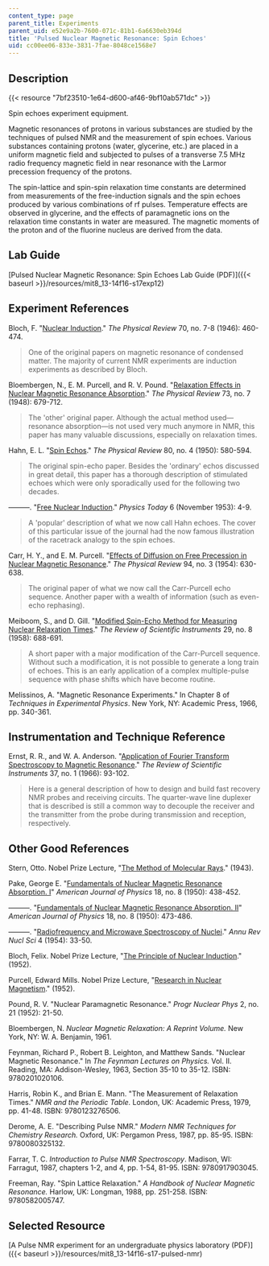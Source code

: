 ```yaml
---
content_type: page
parent_title: Experiments
parent_uid: e52e9a2b-7600-071c-81b1-6a6630eb394d
title: 'Pulsed Nuclear Magnetic Resonance: Spin Echoes'
uid: cc00ee06-833e-3831-7fae-8048ce1568e7
---
```


Description
-----------

{{< resource "7bf23510-1e64-d600-af46-9bf10ab571dc" >}}

Spin echoes experiment equipment.

Magnetic resonances of protons in various substances are studied by the techniques of pulsed NMR and the measurement of spin echoes. Various substances containing protons (water, glycerine, etc.) are placed in a uniform magnetic field and subjected to pulses of a transverse 7.5 MHz radio frequency magnetic field in near resonance with the Larmor precession frequency of the protons.

The spin-lattice and spin-spin relaxation time constants are determined from measurements of the free-induction signals and the spin echoes produced by various combinations of rf pulses. Temperature effects are observed in glycerine, and the effects of paramagnetic ions on the relaxation time constants in water are measured. The magnetic moments of the proton and of the fluorine nucleus are derived from the data.

Lab Guide
---------

[Pulsed Nuclear Magnetic Resonance: Spin Echoes Lab Guide (PDF)]({{< baseurl >}}/resources/mit8_13-14f16-s17exp12)

Experiment References
---------------------

Bloch, F. "[Nuclear Induction](https://journals.aps.org/pr/abstract/10.1103/PhysRev.70.460)." _The Physical Review_ 70, no. 7-8 (1946): 460-474.

> One of the original papers on magnetic resonance of condensed matter. The majority of current NMR experiments are induction experiments as described by Bloch.

Bloembergen, N., E. M. Purcell, and R. V. Pound. "[Relaxation Effects in Nuclear Magnetic Resonance Absorption](https://journals.aps.org/pr/abstract/10.1103/PhysRev.73.679)." _The Physical Review_ 73, no. 7 (1948): 679-712.

> The 'other' original paper. Although the actual method used—resonance absorption—is not used very much anymore in NMR, this paper has many valuable discussions, especially on relaxation times.

Hahn, E. L. "[Spin Echos](https://journals.aps.org/pr/abstract/10.1103/PhysRev.80.580)." _The Physical Review_ 80, no. 4 (1950): 580-594.

> The original spin-echo paper. Besides the 'ordinary' echos discussed in great detail, this paper has a thorough description of stimulated echoes which were only sporadically used for the following two decades.

———. "[Free Nuclear Induction](https://physicstoday.scitation.org/doi/10.1063/1.3061075)." _Physics Today_ 6 (November 1953): 4-9.

> A 'popular' description of what we now call Hahn echoes. The cover of this particular issue of the journal had the now famous illustration of the racetrack analogy to the spin echoes.

Carr, H. Y., and E. M. Purcell. "[Effects of Diffusion on Free Precession in Nuclear Magnetic Resonance](https://journals.aps.org/pr/abstract/10.1103/PhysRev.94.630)." _The Physical Review_ 94, no. 3 (1954): 630-638.

> The original paper of what we now call the Carr-Purcell echo sequence. Another paper with a wealth of information (such as even-echo rephasing).

Meiboom, S., and D. Gill. "[Modified Spin-Echo Method for Measuring Nuclear Relaxation Times](https://aip.scitation.org/doi/abs/10.1063/1.1716296)." _The Review of Scientific Instruments_ 29, no. 8 (1958): 688-691.

> A short paper with a major modification of the Carr-Purcell sequence. Without such a modification, it is not possible to generate a long train of echoes. This is an early application of a complex multiple-pulse sequence with phase shifts which have become routine.

Melissinos, A. "Magnetic Resonance Experiments." In Chapter 8 of _Techniques in Experimental Physics_. New York, NY: Academic Press, 1966, pp. 340-361.

Instrumentation and Technique Reference
---------------------------------------

Ernst, R. R., and W. A. Anderson. "[Application of Fourier Transform Spectroscopy to Magnetic Resonance](https://aip.scitation.org/doi/abs/10.1063/1.1719961)." _The Review of Scientific Instruments_ 37, no. 1 (1966): 93-102.

> Here is a general description of how to design and build fast recovery NMR probes and receiving circuits. The quarter-wave line duplexer that is described is still a common way to decouple the receiver and the transmitter from the probe during transmission and reception, respectively.

Other Good References
---------------------

Stern, Otto. Nobel Prize Lecture, "[The Method of Molecular Rays](https://www.nobelprize.org/prizes/physics/1943/stern/lecture/)." (1943).

Pake, George E. "[Fundamentals of Nuclear Magnetic Resonance Absorption. I](https://aapt.scitation.org/doi/10.1119/1.1932628)" _American Journal of Physics_ 18, no. 8 (1950): 438-452.

———. "[Fundamentals of Nuclear Magnetic Resonance Absorption. II](https://aapt.scitation.org/doi/10.1119/1.1932643)" _American Journal of Physics_ 18, no. 8 (1950): 473-486.

———. "[Radiofrequency and Microwave Spectroscopy of Nuclei](https://www.annualreviews.org/doi/10.1146/annurev.ns.04.120154.000341)." _Annu Rev Nucl Sci_ 4 (1954): 33-50.

Bloch, Felix. Nobel Prize Lecture, "[The Principle of Nuclear Induction](https://www.nobelprize.org/prizes/physics/1952/bloch/lecture/)." (1952).

Purcell, Edward Mills. Nobel Prize Lecture, "[Research in Nuclear Magnetism](https://www.nobelprize.org/prizes/physics/1952/purcell/lecture/)." (1952).

Pound, R. V. "Nuclear Paramagnetic Resonance." _Progr Nuclear Phys_ 2, no. 21 (1952): 21-50.

Bloembergen, N. _Nuclear Magnetic Relaxation: A Reprint Volume._ New York, NY: W. A. Benjamin, 1961.

Feynman, Richard P., Robert B. Leighton, and Matthew Sands. "Nuclear Magnetic Resonance." In _The Feynman Lectures on Physics._ Vol. II. Reading, MA: Addison-Wesley, 1963, Section 35-10 to 35-12. ISBN: 9780201020106.

Harris, Robin K., and Brian E. Mann. "The Measurement of Relaxation Times." _NMR and the Periodic Table._ London, UK: Academic Press, 1979, pp. 41-48. ISBN: 9780123276506.

Derome, A. E. "Describing Pulse NMR." _Modern NMR Techniques for Chemistry Research._ Oxford, UK: Pergamon Press, 1987, pp. 85-95. ISBN: 9780080325132.

Farrar, T. C. _Introduction to Pulse NMR Spectroscopy_. Madison, WI: Farragut, 1987, chapters 1-2, and 4, pp. 1-54, 81-95. ISBN: 9780917903045.

Freeman, Ray. "Spin Lattice Relaxation." _A Handbook of Nuclear Magnetic Resonance._ Harlow, UK: Longman, 1988, pp. 251-258. ISBN: 9780582005747.

Selected Resource
-----------------

[A Pulse NMR experiment for an undergraduate physics laboratory (PDF)]({{< baseurl >}}/resources/mit8_13-14f16-s17-pulsed-nmr)
